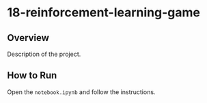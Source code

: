# 18-reinforcement-learning-game
## Overview
Description of the project.
## How to Run
Open the `notebook.ipynb` and follow the instructions.
